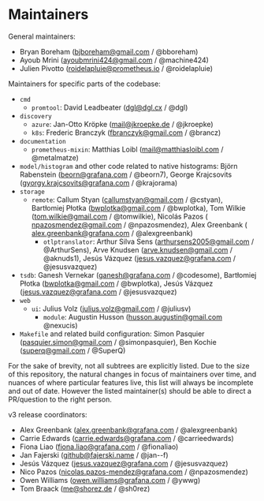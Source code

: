 # Maintainers

General maintainers:
* Bryan Boreham (bjboreham@gmail.com / @bboreham)
* Ayoub Mrini (ayoubmrini424@gmail.com / @machine424)
* Julien Pivotto (roidelapluie@prometheus.io / @roidelapluie)

Maintainers for specific parts of the codebase:
* `cmd`
  * `promtool`: David Leadbeater (<dgl@dgl.cx> / @dgl)
* `discovery`
  * `azure`: Jan-Otto Kröpke (<mail@jkroepke.de> / @jkroepke)
  * `k8s`: Frederic Branczyk (<fbranczyk@gmail.com> / @brancz)
* `documentation`
  * `prometheus-mixin`: Matthias Loibl (<mail@matthiasloibl.com> / @metalmatze)
* `model/histogram` and other code related to native histograms: Björn Rabenstein (<beorn@grafana.com> / @beorn7),
George Krajcsovits (<gyorgy.krajcsovits@grafana.com> / @krajorama)
* `storage`
  * `remote`: Callum Styan (<callumstyan@gmail.com> / @cstyan), Bartłomiej Płotka (<bwplotka@gmail.com> / @bwplotka), Tom Wilkie (tom.wilkie@gmail.com / @tomwilkie), Nicolás Pazos ( <npazosmendez@gmail.com> / @npazosmendez), Alex Greenbank ( <alex.greenbank@grafana.com> / @alexgreenbank)
    * `otlptranslator`: Arthur Silva Sens (<arthursens2005@gmail.com> / @ArthurSens), Arve Knudsen (<arve.knudsen@gmail.com> / @aknuds1), Jesús Vázquez (<jesus.vazquez@grafana.com> / @jesusvazquez)
* `tsdb`: Ganesh Vernekar (<ganesh@grafana.com> / @codesome), Bartłomiej Płotka (<bwplotka@gmail.com> / @bwplotka), Jesús Vázquez (<jesus.vazquez@grafana.com> / @jesusvazquez)
* `web`
  * `ui`: Julius Volz (<julius.volz@gmail.com> / @juliusv)
    * `module`: Augustin Husson (<husson.augustin@gmail.com> @nexucis)
* `Makefile` and related build configuration: Simon Pasquier (<pasquier.simon@gmail.com> / @simonpasquier), Ben Kochie (<superq@gmail.com> / @SuperQ)

For the sake of brevity, not all subtrees are explicitly listed. Due to the
size of this repository, the natural changes in focus of maintainers over time,
and nuances of where particular features live, this list will always be
incomplete and out of date. However the listed maintainer(s) should be able to
direct a PR/question to the right person.

v3 release coordinators:
* Alex Greenbank (<alex.greenbank@grafana.com> / @alexgreenbank)
* Carrie Edwards (<carrie.edwards@grafana.com> / @carrieedwards)
* Fiona Liao (<fiona.liao@grafana.com> / @fionaliao)
* Jan Fajerski (<github@fajerski.name> / @jan--f)
* Jesús Vázquez (<jesus.vazquez@grafana.com> / @jesusvazquez)
* Nico Pazos (<nicolas.pazos-mendez@grafana.com> / @npazosmendez)
* Owen Williams (<owen.williams@grafana.com> / @ywwg)
* Tom Braack (<me@shorez.de> / @sh0rez)
